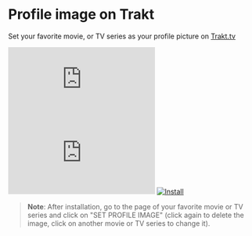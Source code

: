 # Profile image on Trakt

Set your favorite movie, or TV series as your profile picture on [Trakt.tv][trakt-link]

[![Version][version-badge]][link]
[![Size][size-badge]][link]
[![Install][install-badge]][download-link]

>**Note**: After installation, go to the page of your favorite movie or TV series and click on "SET PROFILE IMAGE" (click again to delete the image, click on another movie or TV series to change it).

[trakt-link]: https://trakt.tv/
[link]: #profile-image-on-trakt

[version-badge]: https://flat.badgen.net/runkit/iFelix18/version/iFelix18/Trakt-Userscripts/master/userscripts/meta/profile-image-on-trakt.meta.js
[size-badge]: https://flat.badgen.net/badgesize/normal/iFelix18/Trakt-Userscripts/master/userscripts/profile-image-on-trakt.user.js
[install-badge]: https://flat.badgen.net/badge/install%20directly%20from/GitHub/blue "Click here!"

[download-link]: https://cdn.jsdelivr.net/gh/iFelix18/Trakt-Userscripts@master/userscripts/profile-image-on-trakt.user.js "Click here!"
